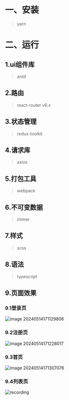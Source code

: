 # 一、安装
> yarn 
# 二、运行
## 1.ui组件库
> antd
## 2.路由
> react-router v6.x
## 3.状态管理
> redux-toolkit
## 4.请求库
> axios
## 5.打包工具
> webpack
## 6.不可变数据
> immer
## 7.样式
> scss
## 8.语法
> typescript

## 9.页面效果

### 9.1登录页

![image 20240514171129806](https://cdnjson.com/images/2024/05/14/image-20240514171129806e97d6936317f0734.png)

### 9.2注册页

![image 20240514171228017](https://cdnjson.com/images/2024/05/14/image-202405141712280173a986f159531b8ad.png)

### 9.3首页

![image 20240514171307076](https://cdnjson.com/images/2024/05/14/image-202405141713070765319553257c3585d.png)

### 9.4列表页

![recording](https://cdnjson.com/images/2024/05/14/recording2f04b94b12664290.gif)

